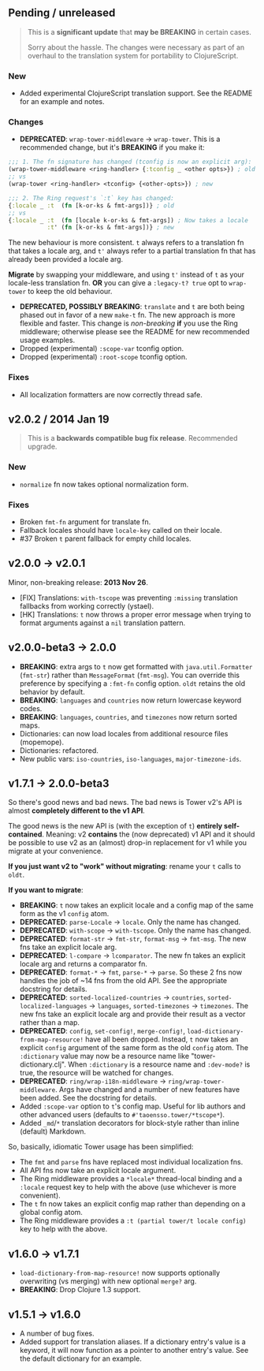 ## Pending / unreleased

> This is a **significant update** that **may be BREAKING** in certain cases.
>
> Sorry about the hassle. The changes were necessary as part of an overhaul to the translation system for portability to ClojureScript.

### New

 * Added experimental ClojureScript translation support. See the README for an example and notes.

### Changes

 * **DEPRECATED**: `wrap-tower-middleware` -> `wrap-tower`. This is a recommended change, but it's **BREAKING** if you make it:

  ```clojure
  ;;; 1. The fn signature has changed (tconfig is now an explicit arg):
  (wrap-tower-middleware <ring-handler> {:tconfig _ <other opts>}) ; old
  ;; vs
  (wrap-tower <ring-handler> <tconfig> {<other-opts>}) ; new

  ;;; 2. The Ring request's `:t` key has changed:
  {:locale _ :t  (fn [k-or-ks & fmt-args])} ; old
  ;; vs
  {:locale _ :t  (fn [locale k-or-ks & fmt-args]) ; Now takes a locale
             :t' (fn [k-or-ks & fmt-args])} ; new
  ```

 The new behaviour is more consistent. `t` always refers to a translation fn that takes a locale arg, and `t'` always refer to a partial translation fn that has already been provided a locale arg.

 **Migrate** by swapping your middleware, and using `t'` instead of `t` as your locale-less translation fn. **OR** you can give a `:legacy-t? true` opt to `wrap-tower` to keep the old behaviour.

 * **DEPRECATED, POSSIBLY BREAKING**: `translate` and `t` are both being phased out in favor of a new `make-t` fn. The new approach is more flexible and faster. This change is _non-breaking_ **if** you use the Ring middleware; otherwise please see the README for new recommended usage examples.
 * Dropped (experimental) `:scope-var` tconfig option.
 * Dropped (experimental) `:root-scope` tconfig option.

### Fixes

 * All localization formatters are now correctly thread safe.


## v2.0.2 / 2014 Jan 19

> This is a **backwards compatible bug fix release**. Recommended upgrade.

### New

 * `normalize` fn now takes optional normalization form.

### Fixes

 * Broken `fmt-fn` argument for translate fn.
 * Fallback locales should have `locale-key` called on their locale.
 * #37 Broken `t` parent fallback for empty child locales.


## v2.0.0 → v2.0.1

  Minor, non-breaking release: **2013 Nov 26**.

  * [FIX] Translations: `with-tscope` was preventing `:missing` translation fallbacks from working correctly (ystael).
  * [HK] Translations: `t` now throws a proper error message when trying to format arguments against a `nil` translation pattern.


## v2.0.0-beta3 → 2.0.0

  * **BREAKING**: extra args to `t` now get formatted with `java.util.Formatter` (`fmt-str`) rather than `MessageFormat` (`fmt-msg`). You can override this preference by specifying a `:fmt-fn` config option. `oldt` retains the old behavior by default.
  * **BREAKING**: `languages` and `countries` now return lowercase keyword codes.
  * **BREAKING**: `languages`, `countries`, and `timezones` now return sorted maps.
  * Dictionaries: can now load locales from additional resource files (mopemope).
  * Dictionaries: refactored.
  * New public vars: `iso-countries`, `iso-languages`, `major-timezone-ids`.


## v1.7.1 → 2.0.0-beta3

So there's good news and bad news. The bad news is Tower v2's API is almost **completely different to the v1 API**.

The good news is the new API is (with the exception of `t`) **entirely self-contained**. Meaning: v2 **contains** the (now deprecated) v1 API and it should be possible to use v2 as an (almost) drop-in replacement for v1 while you migrate at your convenience.

**If you just want v2 to "work" without migrating**: rename your `t` calls to `oldt`.

**If you want to migrate**:

  * **BREAKING**: `t` now takes an explicit locale and a config map of the same form as the v1 `config` atom.
  * **DEPRECATED**: `parse-Locale` -> `locale`. Only the name has changed.
  * **DEPRECATED**: `with-scope` -> `with-tscope`. Only the name has changed.
  * **DEPRECATED**: `format-str` -> `fmt-str`, `format-msg` -> `fmt-msg`. The new fns take an explicit locale arg.
  * **DEPRECATED**: `l-compare` -> `lcomparator`. The new fn takes an explicit locale arg and returns a comparator fn.
  * **DEPRECATED**: `format-*` -> `fmt`, `parse-*` -> `parse`. So these 2 fns now handles the job of ~14 fns from the old API. See the appropriate docstring for details.
  * **DEPRECATED**: `sorted-localized-countries` -> `countries`, `sorted-localized-languages` -> `languages`, `sorted-timezones` -> `timezones`. The new fns take an explicit locale arg and provide their result as a vector rather than a map.
  * **DEPRECATED**: `config`, `set-config!`, `merge-config!`, `load-dictionary-from-map-resource!` have all been dropped. Instead, `t` now takes an explicit `config` argument of the same form as the old `config` atom. The `:dictionary` value may now be a resource name like "tower-dictionary.clj". When `:dictionary` is a resource name and `:dev-mode?` is true, the resource will be watched for changes.
  * **DEPRECATED**: `ring/wrap-i18n-middleware` -> `ring/wrap-tower-middleware`. Args have changed and a number of new features have been added. See the docstring for details.
  * Added `:scope-var` option to `t`'s config map. Useful for lib authors and other advanced users (defaults to `#'taoensso.tower/*tscope*`).
  * Added `_md`/`*` translation decorators for block-style rather than inline (default) Markdown.

So, basically, idiomatic Tower usage has been simplified:

  * The `fmt` and `parse` fns have replaced most individual localization fns.
  * All API fns now take an explicit locale argument.
  * The Ring middleware provides a `*locale*` thread-local binding and a `:locale` request key to help with the above (use whichever is more convenient).
  * The `t` fn now takes an explicit config map rather than depending on a global config atom.
  * The Ring middleware provides a `:t (partial tower/t locale config)` key to help with the above.


## v1.6.0 → v1.7.1

  * `load-dictionary-from-map-resource!` now supports optionally overwriting (vs merging) with new optional `merge?` arg.
  * **BREAKING**: Drop Clojure 1.3 support.


## v1.5.1 → v1.6.0

  * A number of bug fixes.
  * Added support for translation aliases. If a dictionary entry's value is a keyword, it will now function as a pointer to another entry's value. See the default dictionary for an example.
